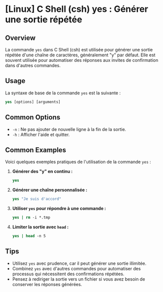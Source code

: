 # [Linux] C Shell (csh) yes : Générer une sortie répétée

## Overview
La commande `yes` dans C Shell (csh) est utilisée pour générer une sortie répétée d'une chaîne de caractères, généralement "y" par défaut. Elle est souvent utilisée pour automatiser des réponses aux invites de confirmation dans d'autres commandes.

## Usage
La syntaxe de base de la commande `yes` est la suivante :

```csh
yes [options] [arguments]
```

## Common Options
- `-n` : Ne pas ajouter de nouvelle ligne à la fin de la sortie.
- `-h` : Afficher l'aide et quitter.

## Common Examples
Voici quelques exemples pratiques de l'utilisation de la commande `yes` :

1. **Générer des "y" en continu :**
   ```csh
   yes
   ```

2. **Générer une chaîne personnalisée :**
   ```csh
   yes "Je suis d'accord"
   ```

3. **Utiliser `yes` pour répondre à une commande :**
   ```csh
   yes | rm -i *.tmp
   ```

4. **Limiter la sortie avec `head` :**
   ```csh
   yes | head -n 5
   ```

## Tips
- Utilisez `yes` avec prudence, car il peut générer une sortie illimitée.
- Combinez `yes` avec d'autres commandes pour automatiser des processus qui nécessitent des confirmations répétées.
- Pensez à rediriger la sortie vers un fichier si vous avez besoin de conserver les réponses générées.
